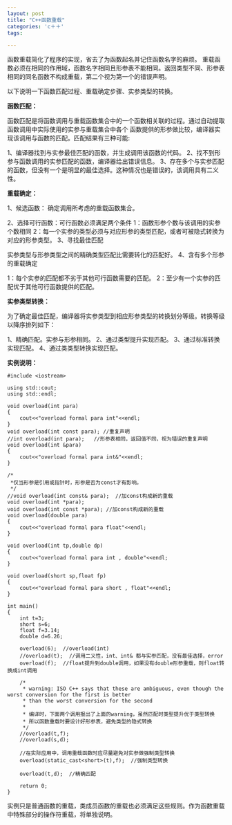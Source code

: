 ```yaml
---
layout: post
title: "C++函数重载"
categories: 'c＋＋'
tags:

---
```



函数重载简化了程序的实现，省去了为函数起名并记住函数名字的麻烦。
重载函数必须在相同的作用域，函数名字相同且形参表不能相同。返回类型不同、形参表相同的同名函数不构成重载，第二个视为第一个的错误声明。

以下说明一下函数匹配过程、重载确定步骤、实参类型的转换。

**函数匹配：**

函数匹配是将函数调用与重载函数集合中的一个函数相关联的过程。通过自动提取函数调用中实际使用的实参与重载集合中各个
函数提供的形参做比较，编译器实现该调用与函数的匹配。匹配结果有三种可能:

   1、编译器找到与实参最佳匹配的函数，并生成调用该函数的代码。
   2、找不到形参与函数调用的实参匹配的函数，编译器给出错误信息。
   3、存在多个与实参匹配的函数，但没有一个是明显的最佳选择。这种情况也是错误的，该调用具有二义性。

		
**重载确定：**

1、候选函数：
   确定调用所考虑的重载函数集合。
   
2、选择可行函数：可行函数必须满足两个条件
   1：函数形参个数与该调用的实参个数相同
   2：每一个实参的类型必须与对应形参的类型匹配，或者可被隐式转换为对应的形参类型。
3、寻找最佳匹配

   实参类型与形参类型之间的精确类型匹配比需要转化的匹配好。
4、含有多个形参的重载确定

   1：每个实参的匹配都不劣于其他可行函数需要的匹配。
   2：至少有一个实参的匹配优于其他可行函数提供的匹配。
				 

**实参类型转换：**

为了确定最佳匹配，编译器将实参类型到相应形参类型的转换划分等级。转换等级以降序排列如下：

   1、精确匹配。实参与形参相同。
   2、通过类型提升实现匹配。
   3、通过标准转换实现匹配。
   4、通过类类型转换实现匹配。


**实例说明：**

<pr>

	#include <iostream>

	using std::cout;
	using std::endl;

	void overload(int para)
	{
		cout<<"overload formal para int"<<endl;
	}
	void overload(int const para); //重复声明
	//int overload(int para);   //形参表相同，返回值不同，视为错误的重复声明
	void overload(int &para)  
	{
		cout<<"overload formal para int&"<<endl;
	}

	/*
	 *仅当形参是引用或指针时，形参是否为const才有影响。
	 */
	//void overload(int const& para);  //加const构成新的重载
	void overload(int *para);
	void overload(int const *para); //加const构成新的重载
	void overload(double para)
	{
		cout<<"overload formal para float"<<endl;
	}

	void overload(int tp,double dp)
	{
		cout<<"overload formal para int , double"<<endl;
	}

	void overload(short sp,float fp)
	{
		cout<<"overload formal para short , float"<<endl;
	}

	int main()
	{
		int t=3;
		short s=6;
		float f=3.14;
		double d=6.26;

		overload(6);  //overload(int)
		//overload(t);  //调用二义性，int、int& 都与实参匹配，没有最佳选择，error
		overload(f);  //float提升到double调用，如果没有double形参重载，则float转换成int调用

		/*
		 * warning: ISO C++ says that these are ambiguous, even though the worst conversion for the first is better 
		 * than the worst conversion for the second
		 *
		 * 编译时，下面两个调用报出了上面的warning，虽然匹配时类型提升优于类型转换
		 * 所以函数重载时要设计好形参表，避免类型的隐式转换
		 */
		//overload(t,f);
		//overload(s,d);

		//在实际应用中，调用重载函数时应尽量避免对实参做强制类型转换	
		overload(static_cast<short>(t),f);  //强制类型转换

		overload(t,d);  //精确匹配

		return 0;
	}

</pr>

实例只是普通函数的重载，类成员函数的重载也必须满足这些规则。作为函数重载中特殊部分的操作符重载，将单独说明。	
